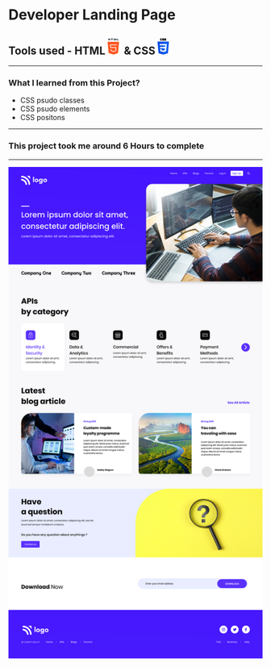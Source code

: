# Developer Landing Page

## Tools used - HTML![HTML](/images/html.png) & CSS![CSS](/images/css.png)

***
### What I learned from this Project?
- CSS psudo classes
- CSS psudo elements
- CSS positons
***
### This project took me around **6 Hours** to complete
***

![screenShot](/9.png)